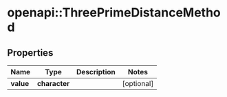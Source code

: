 # openapi::ThreePrimeDistanceMethod


## Properties
Name | Type | Description | Notes
------------ | ------------- | ------------- | -------------
**value** | **character** |  | [optional] 


